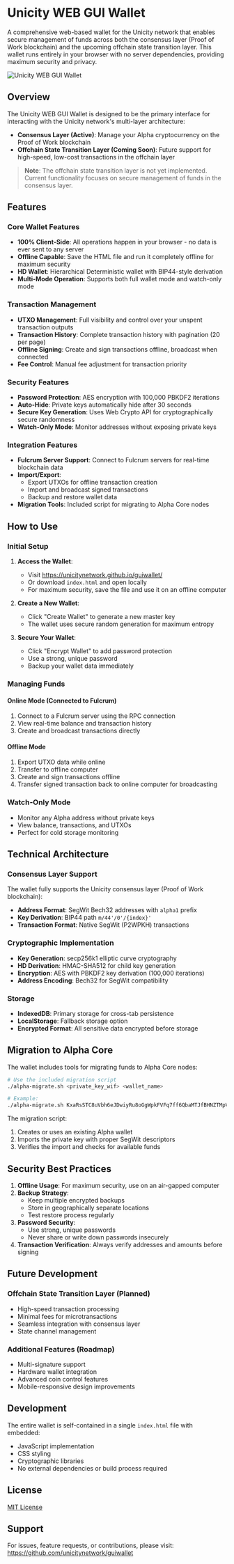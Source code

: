 # Unicity WEB GUI Wallet

A comprehensive web-based wallet for the Unicity network that enables secure management of funds across both the consensus layer (Proof of Work blockchain) and the upcoming offchain state transition layer. This wallet runs entirely in your browser with no server dependencies, providing maximum security and privacy.

![Unicity WEB GUI Wallet](wallet-screenshot.png)

## Overview

The Unicity WEB GUI Wallet is designed to be the primary interface for interacting with the Unicity network's multi-layer architecture:

- **Consensus Layer (Active)**: Manage your Alpha cryptocurrency on the Proof of Work blockchain
- **Offchain State Transition Layer (Coming Soon)**: Future support for high-speed, low-cost transactions in the offchain layer

> **Note**: The offchain state transition layer is not yet implemented. Current functionality focuses on secure management of funds in the consensus layer.

## Features

### Core Wallet Features
- **100% Client-Side**: All operations happen in your browser - no data is ever sent to any server
- **Offline Capable**: Save the HTML file and run it completely offline for maximum security
- **HD Wallet**: Hierarchical Deterministic wallet with BIP44-style derivation
- **Multi-Mode Operation**: Supports both full wallet mode and watch-only mode

### Transaction Management
- **UTXO Management**: Full visibility and control over your unspent transaction outputs
- **Transaction History**: Complete transaction history with pagination (20 per page)
- **Offline Signing**: Create and sign transactions offline, broadcast when connected
- **Fee Control**: Manual fee adjustment for transaction priority

### Security Features
- **Password Protection**: AES encryption with 100,000 PBKDF2 iterations
- **Auto-Hide**: Private keys automatically hide after 30 seconds
- **Secure Key Generation**: Uses Web Crypto API for cryptographically secure randomness
- **Watch-Only Mode**: Monitor addresses without exposing private keys

### Integration Features
- **Fulcrum Server Support**: Connect to Fulcrum servers for real-time blockchain data
- **Import/Export**: 
  - Export UTXOs for offline transaction creation
  - Import and broadcast signed transactions
  - Backup and restore wallet data
- **Migration Tools**: Included script for migrating to Alpha Core nodes

## How to Use

### Initial Setup
1. **Access the Wallet**:
   - Visit https://unicitynetwork.github.io/guiwallet/ 
   - Or download `index.html` and open locally
   - For maximum security, save the file and use it on an offline computer

2. **Create a New Wallet**:
   - Click "Create Wallet" to generate a new master key
   - The wallet uses secure random generation for maximum entropy

3. **Secure Your Wallet**:
   - Click "Encrypt Wallet" to add password protection
   - Use a strong, unique password
   - Backup your wallet data immediately

### Managing Funds

#### Online Mode (Connected to Fulcrum)
1. Connect to a Fulcrum server using the RPC connection
2. View real-time balance and transaction history
3. Create and broadcast transactions directly

#### Offline Mode
1. Export UTXO data while online
2. Transfer to offline computer
3. Create and sign transactions offline
4. Transfer signed transaction back to online computer for broadcasting

### Watch-Only Mode
- Monitor any Alpha address without private keys
- View balance, transactions, and UTXOs
- Perfect for cold storage monitoring

## Technical Architecture

### Consensus Layer Support
The wallet fully supports the Unicity consensus layer (Proof of Work blockchain):
- **Address Format**: SegWit Bech32 addresses with `alpha1` prefix
- **Key Derivation**: BIP44 path `m/44'/0'/{index}'`
- **Transaction Format**: Native SegWit (P2WPKH) transactions

### Cryptographic Implementation
- **Key Generation**: secp256k1 elliptic curve cryptography
- **HD Derivation**: HMAC-SHA512 for child key generation
- **Encryption**: AES with PBKDF2 key derivation (100,000 iterations)
- **Address Encoding**: Bech32 for SegWit compatibility

### Storage
- **IndexedDB**: Primary storage for cross-tab persistence
- **LocalStorage**: Fallback storage option
- **Encrypted Format**: All sensitive data encrypted before storage

## Migration to Alpha Core

The wallet includes tools for migrating funds to Alpha Core nodes:

```bash
# Use the included migration script
./alpha-migrate.sh <private_key_wif> <wallet_name>

# Example:
./alpha-migrate.sh KxaRsSTC8uVbh6eJDwiyRu8oGgWpkFVFq7ff6QbaMTJfBHNZTMpV my_wallet
```

The migration script:
1. Creates or uses an existing Alpha wallet
2. Imports the private key with proper SegWit descriptors
3. Verifies the import and checks for available funds

## Security Best Practices

1. **Offline Usage**: For maximum security, use on an air-gapped computer
2. **Backup Strategy**: 
   - Keep multiple encrypted backups
   - Store in geographically separate locations
   - Test restore process regularly
3. **Password Security**:
   - Use strong, unique passwords
   - Never share or write down passwords insecurely
4. **Transaction Verification**: Always verify addresses and amounts before signing

## Future Development

### Offchain State Transition Layer (Planned)
- High-speed transaction processing
- Minimal fees for microtransactions
- Seamless integration with consensus layer
- State channel management

### Additional Features (Roadmap)
- Multi-signature support
- Hardware wallet integration
- Advanced coin control features
- Mobile-responsive design improvements

## Development

The entire wallet is self-contained in a single `index.html` file with embedded:
- JavaScript implementation
- CSS styling
- Cryptographic libraries
- No external dependencies or build process required

## License

[MIT License](LICENSE)

## Support

For issues, feature requests, or contributions, please visit:
https://github.com/unicitynetwork/guiwallet